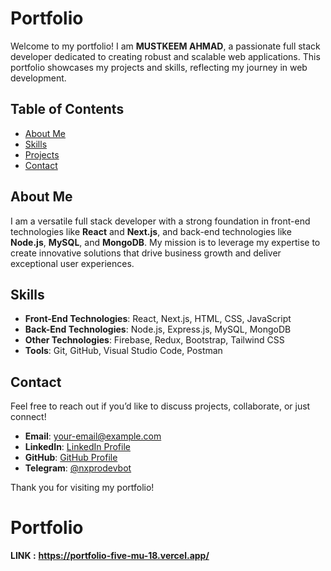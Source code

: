 # Portfolio

Welcome to my portfolio! I am **MUSTKEEM AHMAD**, a passionate full stack developer dedicated to creating robust and scalable web applications. This portfolio showcases my projects and skills, reflecting my journey in web development.

## Table of Contents

- [About Me](#about-me)
- [Skills](#skills)
- [Projects](#projects)
- [Contact](#contact)

## About Me

I am a versatile full stack developer with a strong foundation in front-end technologies like **React** and **Next.js**, and back-end technologies like **Node.js**, **MySQL**, and **MongoDB**. My mission is to leverage my expertise to create innovative solutions that drive business growth and deliver exceptional user experiences.

## Skills

- **Front-End Technologies**: React, Next.js, HTML, CSS, JavaScript
- **Back-End Technologies**: Node.js, Express.js, MySQL, MongoDB
- **Other Technologies**: Firebase, Redux, Bootstrap, Tailwind CSS
- **Tools**: Git, GitHub, Visual Studio Code, Postman


## Contact

Feel free to reach out if you’d like to discuss projects, collaborate, or just connect!

- **Email**: [your-email@example.com](mailto:mustkeem324@gmail.com)
- **LinkedIn**: [LinkedIn Profile](https://www.linkedin.com/in/mustkeemahmad324/)
- **GitHub**: [GitHub Profile](https://github.com/Mustkeem324)
- **Telegram**: [@nxprodevbot](https://t.me/nxprodevbot)

Thank you for visiting my portfolio!
# Portfolio
**LINK :** **https://portfolio-five-mu-18.vercel.app/**
